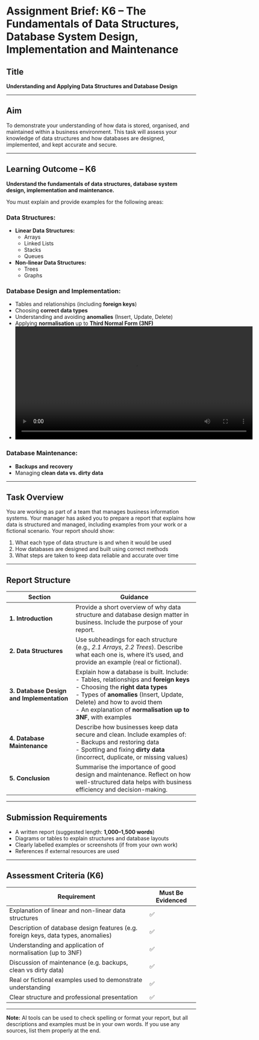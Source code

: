 # Assignment Brief: K6 – The Fundamentals of Data Structures, Database System Design, Implementation and Maintenance

## Title  
**Understanding and Applying Data Structures and Database Design**

---

## Aim  
To demonstrate your understanding of how data is stored, organised, and maintained within a business environment. This task will assess your knowledge of data structures and how databases are designed, implemented, and kept accurate and secure.

---

## Learning Outcome – K6  
**Understand the fundamentals of data structures, database system design, implementation and maintenance.**

You must explain and provide examples for the following areas:

### Data Structures:
- **Linear Data Structures:**  
  - Arrays  
  - Linked Lists  
  - Stacks  
  - Queues  
- **Non-linear Data Structures:**  
  - Trees  
  - Graphs  

### Database Design and Implementation:
- Tables and relationships (including **foreign keys**)
- Choosing **correct data types**
- Understanding and avoiding **anomalies** (Insert, Update, Delete)
- Applying **normalisation** up to **Third Normal Form (3NF)**
- <video width="630" height="300" src="https://github.com/Data-Analyst-Assignments/K6-The-fundamentals-of-data-structures-database-system-design-implementation-and-maintenance/blob/main/videoplayback.mp4" controls></video>

### Database Maintenance:
- **Backups and recovery**
- Managing **clean data vs. dirty data**

---

## Task Overview  
You are working as part of a team that manages business information systems. Your manager has asked you to prepare a report that explains how data is structured and managed, including examples from your work or a fictional scenario. Your report should show:

1. What each type of data structure is and when it would be used  
2. How databases are designed and built using correct methods  
3. What steps are taken to keep data reliable and accurate over time  

---

## Report Structure

| Section | Guidance |
|--------|----------|
| **1. Introduction** | Provide a short overview of why data structure and database design matter in business. Include the purpose of your report. |
| **2. Data Structures** | Use subheadings for each structure (e.g., *2.1 Arrays*, *2.2 Trees*). Describe what each one is, where it’s used, and provide an example (real or fictional). |
| **3. Database Design and Implementation** | Explain how a database is built. Include: <br> - Tables, relationships and **foreign keys** <br> - Choosing the **right data types** <br> - Types of **anomalies** (Insert, Update, Delete) and how to avoid them <br> - An explanation of **normalisation up to 3NF**, with examples |
| **4. Database Maintenance** | Describe how businesses keep data secure and clean. Include examples of: <br> - Backups and restoring data <br> - Spotting and fixing **dirty data** (incorrect, duplicate, or missing values) |
| **5. Conclusion** | Summarise the importance of good design and maintenance. Reflect on how well-structured data helps with business efficiency and decision-making. |

---

## Submission Requirements

- A written report (suggested length: **1,000–1,500 words**)  
- Diagrams or tables to explain structures and database layouts  
- Clearly labelled examples or screenshots (if from your own work)  
- References if external resources are used

---

## Assessment Criteria (K6)

| Requirement | Must Be Evidenced |
|------------|--------------------|
| Explanation of linear and non-linear data structures | ✅ |
| Description of database design features (e.g. foreign keys, data types, anomalies) | ✅ |
| Understanding and application of normalisation (up to 3NF) | ✅ |
| Discussion of maintenance (e.g. backups, clean vs dirty data) | ✅ |
| Real or fictional examples used to demonstrate understanding | ✅ |
| Clear structure and professional presentation | ✅ |

---

**Note:** AI tools can be used to check spelling or format your report, but all descriptions and examples must be in your own words. If you use any sources, list them properly at the end.
